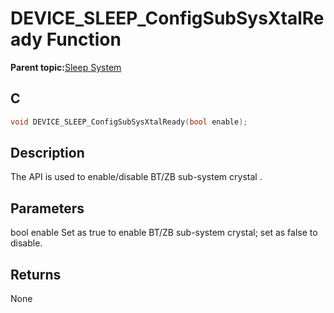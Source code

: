 # DEVICE\_SLEEP\_ConfigSubSysXtalReady Function

**Parent topic:**[Sleep System](GUID-BBF940E8-361C-4418-AA6E-7E55FE94DD87.md)

## C

```c
void DEVICE_SLEEP_ConfigSubSysXtalReady(bool enable);
```

## Description

The API is used to enable/disable BT/ZB sub-system crystal .

## Parameters

bool enable Set as true to enable BT/ZB sub-system crystal; set as false to disable.

## Returns

None

